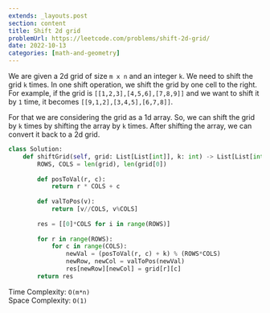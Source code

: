 ```yaml
---
extends: _layouts.post
section: content
title: Shift 2d grid
problemUrl: https://leetcode.com/problems/shift-2d-grid/
date: 2022-10-13
categories: [math-and-geometry]
---
```


We are given a 2d grid of size `m x n` and an integer `k`. We need to shift the grid `k` times. In one shift operation, we shift the grid by one cell to the right. For example, if the grid is `[[1,2,3],[4,5,6],[7,8,9]]` and we want to shift it by `1` time, it becomes `[[9,1,2],[3,4,5],[6,7,8]]`.

For that we are considering the grid as a 1d array. So, we can shift the grid by `k` times by shifting the array by `k` times. After shifting the array, we can convert it back to a 2d grid.

```python
class Solution:
    def shiftGrid(self, grid: List[List[int]], k: int) -> List[List[int]]:
        ROWS, COLS = len(grid), len(grid[0])
        
        def posToVal(r, c):
            return r * COLS + c
        
        def valToPos(v):
            return [v//COLS, v%COLS]
        
        res = [[0]*COLS for i in range(ROWS)]
        
        for r in range(ROWS):
            for c in range(COLS):
                newVal = (posToVal(r, c) + k) % (ROWS*COLS)
                newRow, newCol = valToPos(newVal)
                res[newRow][newCol] = grid[r][c]
        return res
```

Time Complexity: `O(m*n)` <br/>
Space Complexity: `O(1)`